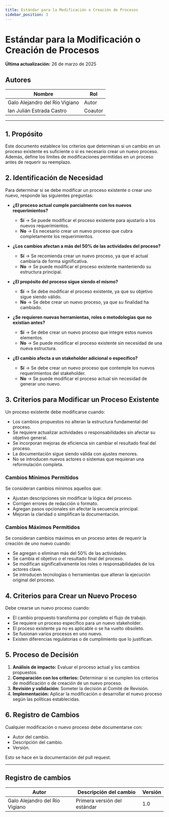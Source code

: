 ```yaml
---
title: Estándar para la Modificación o Creación de Procesos
sidebar_position: 3
---
```


# Estándar para la Modificación o Creación de Procesos

**Última actualización:** 26 de marzo de 2025

## **Autores**  

| **Nombre**              | **Rol**  |
|-------------------------|----------|
| Galo Alejandro del Río Vigiano | Autor    |
| Ian Julián Estrada Castro      | Coautor    |

---

## 1. Propósito
Este documento establece los criterios que determinan si un cambio en un proceso existente es suficiente o si es necesario crear un nuevo proceso. Además, define los límites de modificaciones permitidas en un proceso antes de requerir su reemplazo.

## 2. Identificación de Necesidad
Para determinar si se debe modificar un proceso existente o crear uno nuevo, responde las siguientes preguntas:

- **¿El proceso actual cumple parcialmente con los nuevos requerimientos?**
  - **Sí** → Se puede modificar el proceso existente para ajustarlo a los nuevos requerimientos.
  - **No** → Es necesario crear un nuevo proceso que cubra completamente los requerimientos.

- **¿Los cambios afectan a más del 50% de las actividades del proceso?**
  - **Sí** → Se recomienda crear un nuevo proceso, ya que el actual cambiaría de forma significativa.
  - **No** → Se puede modificar el proceso existente manteniendo su estructura principal.

- **¿El propósito del proceso sigue siendo el mismo?**
  - **Sí** → Se debe modificar el proceso existente, ya que su objetivo sigue siendo válido.
  - **No** → Se debe crear un nuevo proceso, ya que su finalidad ha cambiado.

- **¿Se requieren nuevas herramientas, roles o metodologías que no existían antes?**
  - **Sí** → Se debe crear un nuevo proceso que integre estos nuevos elementos.
  - **No** → Se puede modificar el proceso existente sin necesidad de una nueva estructura.

- **¿El cambio afecta a un stakeholder adicional o específico?**
  - **Sí** → Se debe crear un nuevo proceso que contemple los nuevos requerimientos del stakeholder.
  - **No** → Se puede modificar el proceso actual sin necesidad de generar uno nuevo.

## 3. Criterios para Modificar un Proceso Existente
Un proceso existente debe modificarse cuando:

- Los cambios propuestos no alteran la estructura fundamental del proceso.
- Se requiere actualizar actividades o responsabilidades sin afectar su objetivo general.
- Se incorporan mejoras de eficiencia sin cambiar el resultado final del proceso.
- La documentación sigue siendo válida con ajustes menores.
- No se introducen nuevos actores o sistemas que requieran una reformulación completa.

### Cambios Mínimos Permitidos
Se consideran cambios mínimos aquellos que:

- Ajustan descripciones sin modificar la lógica del proceso.
- Corrigen errores de redacción o formato.
- Agregan pasos opcionales sin afectar la secuencia principal.
- Mejoran la claridad o simplifican la documentación.

### Cambios Máximos Permitidos
Se consideran cambios máximos en un proceso antes de requerir la creación de uno nuevo cuando:

- Se agregan o eliminan más del 50% de las actividades.
- Se cambia el objetivo o el resultado final del proceso.
- Se modifican significativamente los roles o responsabilidades de los actores clave.
- Se introducen tecnologías o herramientas que alteran la ejecución original del proceso.

## 4. Criterios para Crear un Nuevo Proceso
Debe crearse un nuevo proceso cuando:

- El cambio propuesto transforma por completo el flujo de trabajo.
- Se requiere un proceso específico para un nuevo stakeholder.
- El proceso existente ya no es aplicable o se ha vuelto obsoleto.
- Se fusionan varios procesos en uno nuevo.
- Existen diferencias regulatorias o de cumplimiento que lo justifican.

## 5. Proceso de Decisión
1. **Análisis de impacto:** Evaluar el proceso actual y los cambios propuestos.
2. **Comparación con los criterios:** Determinar si se cumplen los criterios de modificación o de creación de un nuevo proceso.
3. **Revisión y validación:** Someter la decisión al Comité de Revisión.
4. **Implementación:** Aplicar la modificación o desarrollar el nuevo proceso según las políticas establecidas.

## 6. Registro de Cambios
Cualquier modificación o nuevo proceso debe documentarse con:

- Autor del cambio.
- Descripción del cambio.
- Versión.

Esto se hace en la documentación del pull request.

---

## Registro de cambios

| Autor                          | Descripción del cambio                 | Versión |
| ------------------------------ | -------------------------------------- | ------- |
| Galo Alejandro del Río Vigiano | Primera versión del estándar           | 1.0     |